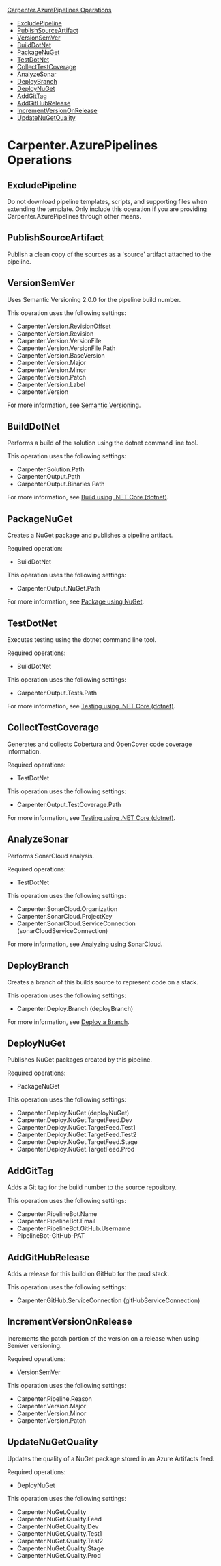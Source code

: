 [Carpenter.AzurePipelines Operations](#carpenterazurepipelines-operations)
* [ExcludePipeline](#excludepipeline)
* [PublishSourceArtifact](#publishsourceartifact)
* [VersionSemVer](#versionsemver)
* [BuildDotNet](#builddotnet)
* [PackageNuGet](#packagenuget)
* [TestDotNet](#testdotnet)
* [CollectTestCoverage](#collecttestcoverage)
* [AnalyzeSonar](#analyzesonar)
* [DeployBranch](#deploybranch)
* [DeployNuGet](#deploynuget)
* [AddGitTag](#addgittag)
* [AddGitHubRelease](#addgithubrelease)
* [IncrementVersionOnRelease](#incrementversiononrelease)
* [UpdateNuGetQuality](#updatenugetquality)

# Carpenter.AzurePipelines Operations

## ExcludePipeline

Do not download pipeline templates, scripts, and supporting files when extending the template. Only include this
operation if you are providing Carpenter.AzurePipelines through other means.

## PublishSourceArtifact

Publish a clean copy of the sources as a 'source' artifact attached to the pipeline.

## VersionSemVer

Uses Semantic Versioning 2.0.0 for the pipeline build number.

This operation uses the following settings:

* Carpenter.Version.RevisionOffset
* Carpenter.Version.Revision
* Carpenter.Version.VersionFile
* Carpenter.Version.VersionFile.Path
* Carpenter.Version.BaseVersion
* Carpenter.Version.Major
* Carpenter.Version.Minor
* Carpenter.Version.Patch
* Carpenter.Version.Label
* Carpenter.Version

For more information, see [Semantic Versioning](features/build-versioning/semantic-versioning.md).

## BuildDotNet

Performs a build of the solution using the dotnet command line tool.

This operation uses the following settings:

* Carpenter.Solution.Path
* Carpenter.Output.Path
* Carpenter.Output.Binaries.Path

For more information, see [Build using .NET Core (dotnet)](features/build/build-dotnet.md).

## PackageNuGet

Creates a NuGet package and publishes a pipeline artifact.

Required operation:

* BuildDotNet

This operation uses the following settings:

* Carpenter.Output.NuGet.Path

For more information, see [Package using NuGet](features/package/package-nuget.md).

## TestDotNet

Executes testing using the dotnet command line tool.

Required operations:

* BuildDotNet

This operation uses the following settings:

* Carpenter.Output.Tests.Path

For more information, see [Testing using .NET Core (dotnet)](features/package/package-nuget.md).

## CollectTestCoverage

Generates and collects Cobertura and OpenCover code coverage information. 

Required operations:

* TestDotNet

This operation uses the following settings:

* Carpenter.Output.TestCoverage.Path

For more information, see [Testing using .NET Core (dotnet)](features/package/package-nuget.md).

## AnalyzeSonar

Performs SonarCloud analysis.

Required operations:

* TestDotNet

This operation uses the following settings:

* Carpenter.SonarCloud.Organization
* Carpenter.SonarCloud.ProjectKey
* Carpenter.SonarCloud.ServiceConnection (sonarCloudServiceConnection)

For more information, see [Analyzing using SonarCloud](features/analysis/analysis-sonarcloud.md).

## DeployBranch

Creates a branch of this builds source to represent code on a stack.

This operation uses the following settings:

* Carpenter.Deploy.Branch (deployBranch)

For more information, see [Deploy a Branch](features/deploy/deploy-branch.md).

## DeployNuGet

Publishes NuGet packages created by this pipeline.

Required operations:

* PackageNuGet

This operation uses the following settings:

* Carpenter.Deploy.NuGet (deployNuGet)
* Carpenter.Deploy.NuGet.TargetFeed.Dev
* Carpenter.Deploy.NuGet.TargetFeed.Test1
* Carpenter.Deploy.NuGet.TargetFeed.Test2
* Carpenter.Deploy.NuGet.TargetFeed.Stage
* Carpenter.Deploy.NuGet.TargetFeed.Prod

## AddGitTag

Adds a Git tag for the build number to the source repository.

This operation uses the following settings:

* Carpenter.PipelineBot.Name
* Carpenter.PipelineBot.Email
* Carpenter.PipelineBot.GitHub.Username
* PipelineBot-GitHub-PAT

## AddGitHubRelease

Adds a release for this build on GitHub for the prod stack.

This operation uses the following settings:

* Carpenter.GitHub.ServiceConnection (gitHubServiceConnection)

## IncrementVersionOnRelease

Increments the patch portion of the version on a release when using SemVer versioning.

Required operations:

* VersionSemVer

This operation uses the following settings:

* Carpenter.Pipeline.Reason
* Carpenter.Version.Major
* Carpenter.Version.Minor
* Carpenter.Version.Patch

## UpdateNuGetQuality

Updates the quality of a NuGet package stored in an Azure Artifacts feed.

Required operations:

* DeployNuGet

This operation uses the following settings:

* Carpenter.NuGet.Quality
* Carpenter.NuGet.Quality.Feed
* Carpenter.NuGet.Quality.Dev
* Carpenter.NuGet.Quality.Test1
* Carpenter.NuGet.Quality.Test2
* Carpenter.NuGet.Quality.Stage
* Carpenter.NuGet.Quality.Prod
